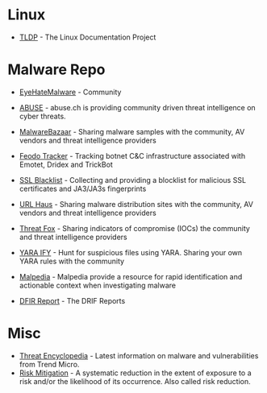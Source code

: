 
# Linux

- [TLDP](https://tldp.org/) - The Linux Documentation Project


# Malware Repo


- [EyeHateMalware](https://eyehatemalwares.com/) - Community 
- [ABUSE](https://abuse.ch/) - abuse.ch is providing community driven threat intelligence on cyber threats.
- [MalwareBazaar](https://bazaar.abuse.ch/) - Sharing malware samples with the community, AV vendors and threat intelligence providers
- [Feodo Tracker](https://feodotracker.abuse.ch/) - Tracking botnet C&C infrastructure associated with Emotet, Dridex and TrickBot
- [SSL Blacklist](https://sslbl.abuse.ch/) - Collecting and providing a blocklist for malicious SSL certificates and JA3/JA3s fingerprints
- [URL Haus](https://urlhaus.abuse.ch/) - Sharing malware distribution sites with the community, AV vendors and threat intelligence providers
- [Threat Fox](https://threatfox.abuse.ch/) - Sharing indicators of compromise (IOCs) the community and threat intelligence providers
- [YARA IFY](https://yaraify.abuse.ch/) - Hunt for suspicious files using YARA. Sharing your own YARA rules with the community

- [Malpedia](https://malpedia.caad.fkie.fraunhofer.de/) - Malpedia provide a resource for rapid identification and actionable context when investigating malware
- [DFIR Report](https://thedfirreport.com/) - The DRIF Reports


# Misc

- [Threat Encyclopedia](https://www.trendmicro.com/vinfo/us/threat-encyclopedia/) - Latest information on malware and vulnerabilities from Trend Micro.
- [Risk Mitigation](https://riskmitigation.ch/) - A systematic reduction in the extent of exposure to a risk and/or the likelihood of its occurrence. Also called risk reduction.




